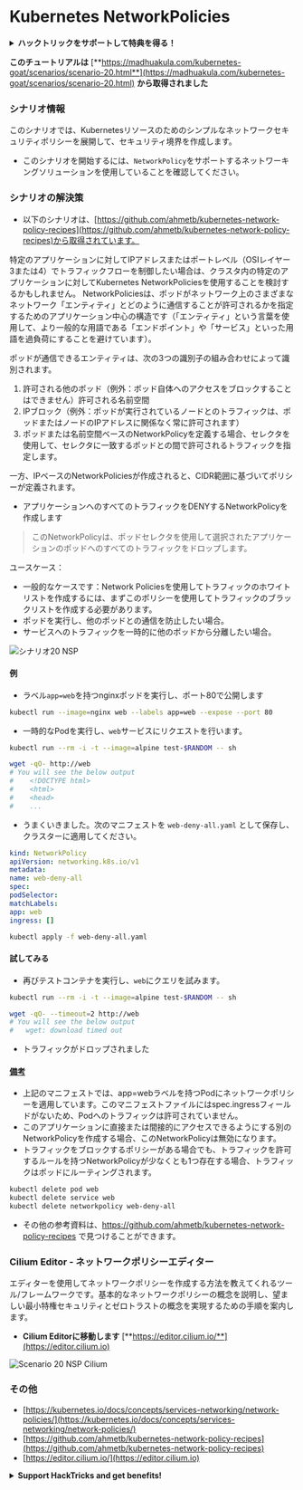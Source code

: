 # Kubernetes NetworkPolicies

<details>

<summary><strong>ハックトリックをサポートして特典を得る！</strong></summary>

* **HackTricksで会社を宣伝したい**場合や、**PEASSの最新バージョンを見たい**場合、または**HackTricksをPDFでダウンロード**したい場合は、[**サブスクリプションプラン**](https://github.com/sponsors/carlospolop)をご確認ください！
* [**公式PEASS＆HackTricksグッズ**](https://peass.creator-spring.com)を手に入れる
* [**The PEASS Family**](https://opensea.io/collection/the-peass-family)を見つけて、独占的な[**NFT**](https://opensea.io/collection/the-peass-family)のコレクションを見つける
* 💬 [**Discordグループ**](https://discord.gg/hRep4RUj7f)または[**telegramグループ**](https://t.me/peass)に**参加**するか、**Twitter**で**フォロー**する🐦 [**@carlospolopm**](https://twitter.com/carlospolopm)
* **ハッキングのトリックを共有する**ために、[**HackTricks**](https://github.com/carlospolop/hacktricks)と[**HackTricks Cloud**](https://github.com/carlospolop/hacktricks-cloud)のGitHubリポジトリにPRを提出してください。

</details>

**このチュートリアルは** [**https://madhuakula.com/kubernetes-goat/scenarios/scenario-20.html**](https://madhuakula.com/kubernetes-goat/scenarios/scenario-20.html) **から取得されました**

### シナリオ情報

このシナリオでは、Kubernetesリソースのためのシンプルなネットワークセキュリティポリシーを展開して、セキュリティ境界を作成します。

* このシナリオを開始するには、`NetworkPolicy`をサポートするネットワーキングソリューションを使用していることを確認してください。

### シナリオの解決策

* 以下のシナリオは、[https://github.com/ahmetb/kubernetes-network-policy-recipes](https://github.com/ahmetb/kubernetes-network-policy-recipes)から取得されています。

特定のアプリケーションに対してIPアドレスまたはポートレベル（OSIレイヤー3または4）でトラフィックフローを制御したい場合は、クラスタ内の特定のアプリケーションに対してKubernetes NetworkPoliciesを使用することを検討するかもしれません。 NetworkPoliciesは、ポッドがネットワーク上のさまざまなネットワーク「エンティティ」とどのように通信することが許可されるかを指定するためのアプリケーション中心の構造です（「エンティティ」という言葉を使用して、より一般的な用語である「エンドポイント」や「サービス」といった用語を過負荷にすることを避けています）。

ポッドが通信できるエンティティは、次の3つの識別子の組み合わせによって識別されます。

1. 許可される他のポッド（例外：ポッド自体へのアクセスをブロックすることはできません）許可される名前空間
2. IPブロック（例外：ポッドが実行されているノードとのトラフィックは、ポッドまたはノードのIPアドレスに関係なく常に許可されます）
3. ポッドまたは名前空間ベースのNetworkPolicyを定義する場合、セレクタを使用して、セレクタに一致するポッドとの間で許可されるトラフィックを指定します。

一方、IPベースのNetworkPoliciesが作成されると、CIDR範囲に基づいてポリシーが定義されます。

* アプリケーションへのすべてのトラフィックをDENYするNetworkPolicyを作成します

> このNetworkPolicyは、ポッドセレクタを使用して選択されたアプリケーションのポッドへのすべてのトラフィックをドロップします。

ユースケース：

* 一般的なケースです：Network Policiesを使用してトラフィックのホワイトリストを作成するには、まずこのポリシーを使用してトラフィックのブラックリストを作成する必要があります。
* ポッドを実行し、他のポッドとの通信を防止したい場合。
* サービスへのトラフィックを一時的に他のポッドから分離したい場合。

![シナリオ20 NSP](https://madhuakula.com/kubernetes-goat/scenarios/images/sc-20-1.gif)

#### 例

* ラベル`app=web`を持つnginxポッドを実行し、ポート80で公開します
```bash
kubectl run --image=nginx web --labels app=web --expose --port 80
```
* 一時的なPodを実行し、`web`サービスにリクエストを行います。
```bash
kubectl run --rm -i -t --image=alpine test-$RANDOM -- sh
```

```bash
wget -qO- http://web
# You will see the below output
#    <!DOCTYPE html>
#    <html>
#    <head>
#    ...
```
* うまくいきました。次のマニフェストを `web-deny-all.yaml` として保存し、クラスターに適用してください。
```yaml
kind: NetworkPolicy
apiVersion: networking.k8s.io/v1
metadata:
name: web-deny-all
spec:
podSelector:
matchLabels:
app: web
ingress: []
```

```bash
kubectl apply -f web-deny-all.yaml
```
#### 試してみる

* 再びテストコンテナを実行し、`web`にクエリを試みます。
```bash
kubectl run --rm -i -t --image=alpine test-$RANDOM -- sh
```

```bash
wget -qO- --timeout=2 http://web
# You will see the below output
#   wget: download timed out
```
* トラフィックがドロップされました

#### [備考](https://madhuakula.com/kubernetes-goat/scenarios/scenario-20.html#remarks)

* 上記のマニフェストでは、app=webラベルを持つPodにネットワークポリシーを適用しています。このマニフェストファイルにはspec.ingressフィールドがないため、Podへのトラフィックは許可されていません。
* このアプリケーションに直接または間接的にアクセスできるようにする別のNetworkPolicyを作成する場合、このNetworkPolicyは無効になります。
* トラフィックをブロックするポリシーがある場合でも、トラフィックを許可するルールを持つNetworkPolicyが少なくとも1つ存在する場合、トラフィックはポッドにルーティングされます。
```bash
kubectl delete pod web
kubectl delete service web
kubectl delete networkpolicy web-deny-all
```
* その他の参考資料は、https://github.com/ahmetb/kubernetes-network-policy-recipes で見つけることができます。

### Cilium Editor - ネットワークポリシーエディター

エディターを使用してネットワークポリシーを作成する方法を教えてくれるツール/フレームワークです。基本的なネットワークポリシーの概念を説明し、望ましい最小特権セキュリティとゼロトラストの概念を実現するための手順を案内します。

* **Cilium Editorに移動します** [**https://editor.cilium.io/**](https://editor.cilium.io)

![Scenario 20 NSP Cilium](https://madhuakula.com/kubernetes-goat/scenarios/images/sc-20-2.png)

### その他

* [https://kubernetes.io/docs/concepts/services-networking/network-policies/](https://kubernetes.io/docs/concepts/services-networking/network-policies/)
* [https://github.com/ahmetb/kubernetes-network-policy-recipes](https://github.com/ahmetb/kubernetes-network-policy-recipes)
* [https://editor.cilium.io/](https://editor.cilium.io)

<details>

<summary><strong>Support HackTricks and get benefits!</strong></summary>

* **HackTricksの広告を掲載したい場合や、最新バージョンのPEASSにアクセスしたい場合、またはHackTricksをPDFでダウンロードしたい場合は、[**SUBSCRIPTION PLANS**](https://github.com/sponsors/carlospolop)をご確認ください！**
* [**公式PEASS＆HackTricksグッズ**](https://peass.creator-spring.com)を手に入れましょう
* [**The PEASS Family**](https://opensea.io/collection/the-peass-family)を見つけて、独占的な[**NFT**](https://opensea.io/collection/the-peass-family)を手に入れましょう
* 💬 [**Discordグループ**](https://discord.gg/hRep4RUj7f)または[**telegramグループ**](https://t.me/peass)に参加するか、**Twitter** 🐦 [**@carlospolopm**](https://twitter.com/carlospolopm)**をフォローしましょう。**
* **ハッキングのトリックを共有するには、** [**HackTricks**](https://github.com/carlospolop/hacktricks)と[**HackTricks Cloud**](https://github.com/carlospolop/hacktricks-cloud)のGitHubリポジトリにPRを提出してください。

</details>
